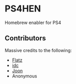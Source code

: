 # PS4HEN
Homebrew enabler for PS4

## Contributors
Massive credits to the following:

- [Flatz](https://twitter.com/flat_z)
- [idc](https://twitter.com/3226_2143)
- [Joon](https://twitter.com/joonie86)
- Anonymous
